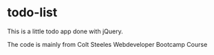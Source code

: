 # todo-list

This is a little todo app done with jQuery.

The code is mainly from Colt Steeles Webdeveloper Bootcamp Course
